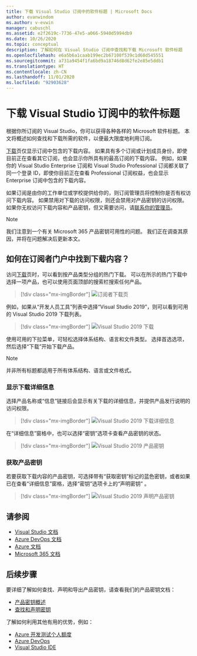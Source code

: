 ```yaml
---
title: 下载 Visual Studio 订阅中的软件标题 | Microsoft Docs
author: evanwindom
ms.author: v-evwin
manager: cabuschl
ms.assetid: e2f2619c-7736-47e5-a066-5940d5994db9
ms.date: 10/26/2020
ms.topic: conceptual
description: 了解如何在 Visual Studio 订阅中查找和下载 Microsoft 软件标题
ms.openlocfilehash: e6a5b6a1caab199ec2b67108f539c1d68d545551
ms.sourcegitcommit: a731a9454f1fa6bd9a18746d8d62fe2e85e5ddb1
ms.translationtype: HT
ms.contentlocale: zh-CN
ms.lasthandoff: 11/01/2020
ms.locfileid: "92903628"
---
```

# <a name="downloading-software-titles-in-visual-studio-subscriptions"></a>下载 Visual Studio 订阅中的软件标题
根据你所订阅的 Visual Studio，你可以获得各种各样的 Microsoft 软件标题。  本文将概述如何查找和下载所需的软件，以便最大限度地利用订阅。 

[下载](https://my.visualstudio.com/downloads/featured)页仅显示订阅中包含的下载内容。  如果具有多个订阅或计划成员身份，即使目前正在查看其它订阅，也会显示你所具有的最高订阅的下载内容。  例如，如果你的 Visual Studio Enterprise 订阅和 Visual Studio Professional 订阅都关联了同一个登录 ID，即使你目前正在查看 Professional 订阅权益，也会显示 Enterprise 订阅中包含的下载内容。  

如果订阅是由你的工作单位或学校提供给你的，则订阅管理员将控制你是否有权访问下载内容。 如果禁用对下载的访问权限，则还会禁用对产品密钥的访问权限。 如果你无权访问下载内容和产品密钥，但又需要访问，请[联系你的管理员](contact-my-admin.md)。

> [!NOTE]
> 我们注意到一个有关 Microsoft 365 产品密钥可用性的问题。  我们正在调查其原因，并将在问题解决后更新本文。 

## <a name="how-do-i-find-downloads-in-the-subscriber-portal"></a>如何在订阅者门户中找到下载内容？
访问[下载](https://my.visualstudio.com/downloads/featured?wt.mc_id=o~msft~docs)页时，可以看到按产品类型分组的热门下载。  可以在所示的热门下载中选择一项产品，也可以使用页面顶部的搜索栏搜索任何产品。
> [!div class="mx-imgBorder"]
> ![订阅者下载页](_img/subscriber-downloads/subscriber-downloads-resized.png "当选择“下载”边栏选项卡时，将显示最热门的下载内容。")

例如，如果从“开发人员工具”列表中选择“Visual Studio 2019”，则可以看到可用的 Visual Studio 2019 下载列表。
> [!div class="mx-imgBorder"]
> ![Visual Studio 2019 下载](_img/subscriber-downloads/vs2019-product-list.png "当你选择一个产品时，将显示可用版本的列表。")

使用可用的下拉菜单，可轻松选择体系结构、语言和文件类型。 选择首选选项，然后选择“下载”开始下载产品。

> [!NOTE]
> 并非所有标题都适用于所有体系结构、语言或文件格式。  

### <a name="displaying-download-details"></a>显示下载详细信息
选择产品名称或“信息”链接后会显示有关下载的详细信息，并提供产品发行说明的访问权限。
> [!div class="mx-imgBorder"]
> ![Visual Studio 2019 下载详细信息](_img/subscriber-downloads/vs2019-info.png "“信息”选项卡显示有关下载的信息，并提供发行说明的相关信息。")

在“详细信息”窗格中，也可以选择“密钥”选项卡查看产品密钥的状态。
> [!div class="mx-imgBorder"]
> ![Visual Studio 2019 产品密钥](_img/subscriber-downloads/vs2019-keys.png "“密钥”选项卡显示剩余的密钥数，并允许声明可用密钥。")

### <a name="obtaining-product-keys"></a>获取产品密钥
若要获取下载内容的产品密钥，可选择带有“获取密钥”标记的蓝色密钥，或者如果已在查看“详细信息”窗格，选择“密钥”选项卡上的“声明密钥”  。
> [!div class="mx-imgBorder"]
> ![Visual Studio 2019 声明产品密钥](_img/subscriber-downloads/vs2019-claim-keys.png "选择“声明密钥”可以声明剩余的密钥。")

## <a name="see-also"></a>请参阅
- [Visual Studio 文档](/visualstudio/)
- [Azure DevOps 文档](/azure/devops/)
- [Azure 文档](/azure/)
- [Microsoft 365 文档](/microsoft-365/)

## <a name="next-steps"></a>后续步骤
要详细了解如何查找、声明和导出产品密钥，请查看我们的产品密钥文档：
- [产品密钥概述](product-keys.md)
- [查找和声明密钥](find-keys.md)

了解如何利用其他有用的优势，例如：
- [Azure 开发测试个人额度](vs-azure.md)
- [Azure DevOps](vs-azure-devops.md)
- [Visual Studio IDE](vs-ide-benefit.md)